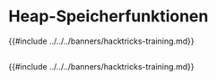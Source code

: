 # Heap-Speicherfunktionen

{{#include ../../../banners/hacktricks-training.md}}

##

{{#include ../../../banners/hacktricks-training.md}}
